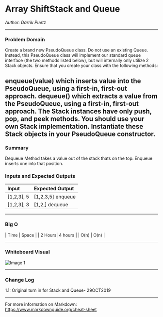 # Array ShiftStack and Queue


*Author: Darrik Puetz*

---

### Problem Domain

Create a brand new PseudoQueue class. Do not use an existing Queue. Instead, this PseudoQueue class will implement our standard queue interface (the two methods listed below), but will internally only utilize 2 Stack objects. Ensure that you create your class with the following methods:

enqueue(value) which inserts value into the PseudoQueue, using a first-in, first-out approach.
dequeue() which extracts a value from the PseudoQueue, using a first-in, first-out approach.
The Stack instances have only push, pop, and peek methods. You should use your own Stack implementation. Instantiate these Stack objects in your PseudoQueue constructor.
---
### Summary
Dequeue Method takes a value out of the stack thats on the top. Enqueue inserts one into that position.

### Inputs and Expected Outputs

| Input          | Expected Output       |
| :-----------   | :-----------          |
| [1,2,3], 5 | [1,2,3,5]   enqueue       |
| [1,2,3], 3 | [1,2,]      dequeue       |


---

### Big O


| Time   | Space   |
| 2 Hours| 4 hours |
| O(n)   | O(n)    |


---


### Whiteboard Visual
![Image 1](https://github.com/darrikpuetz/data-structures-and-algorithms-C-DOTNET-/blob/master/assets/StackQueue.jpg)


---

### Change Log

1.1: Original turn in for Stack and Queue- 29OCT2019 

---

For more information on Markdown: https://www.markdownguide.org/cheat-sheet

